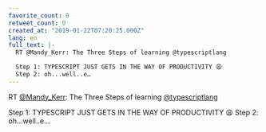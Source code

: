 ```yaml
---
favorite_count: 0
retweet_count: 0
created_at: "2019-01-22T07:20:25.000Z"
lang: en
full_text: |-
  RT @Mandy_Kerr: The Three Steps of learning @typescriptlang

  Step 1: TYPESCRIPT JUST GETS IN THE WAY OF PRODUCTIVITY 😩
  Step 2: oh...well..e…
---
```


RT [@Mandy_Kerr](https://twitter.com/Mandy_Kerr): The Three Steps of learning
[@typescriptlang](https://twitter.com/typescriptlang)

Step 1: TYPESCRIPT JUST GETS IN THE WAY OF PRODUCTIVITY 😩 Step 2: oh...well..e…
